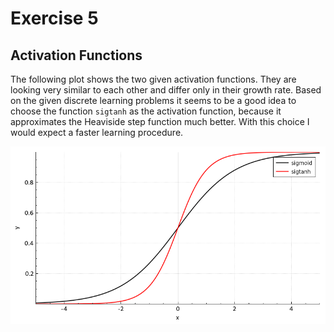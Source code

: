 # Exercise 5

## Activation Functions
The following plot shows the two given activation functions.
They are looking very similar to each other and differ only in their growth rate.
Based on the given discrete learning problems it seems to be a good idea to choose the function `sigtanh` as the activation function, because it approximates the Heaviside step function much better.
With this choice I would expect a faster learning procedure.

![activation functions](screenshots/activation_functions.png)